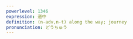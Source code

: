 ```yaml
---
powerlevel: 1346
expression: 道中
definition: (n-adv,n-t) along the way; journey
pronunciation: どうちゅう
---
```

